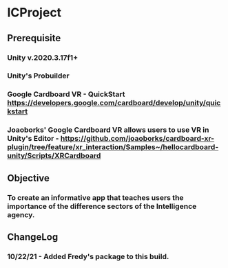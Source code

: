 # ICProject

## Prerequisite
### Unity v.2020.3.17f1+
### Unity's Probuilder
### Google Cardboard VR - QuickStart https://developers.google.com/cardboard/develop/unity/quickstart
### Joaoborks' Google Cardboard VR allows users to use VR in Unity's Editor - https://github.com/joaoborks/cardboard-xr-plugin/tree/feature/xr_interaction/Samples~/hellocardboard-unity/Scripts/XRCardboard

## Objective
### To create an informative app that teaches users the importance of the difference sectors of the Intelligence agency.

## ChangeLog
### 10/22/21 - Added Fredy's package to this build. 
